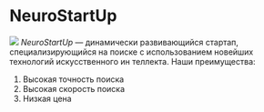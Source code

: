 # NeuroStartUp
![](https://netology-code.github.io/git-homeworks/introduction/assets/logo.png)
*NeuroStartUp* — динамически развивающийся стартап, специализирующийся на поиске с использованием новейших технологий искусственного ин
теллекта.
Наши преимущества:
1. Высокая точность поиска
2. Высокая скорость поиска
3. Низкая цена



